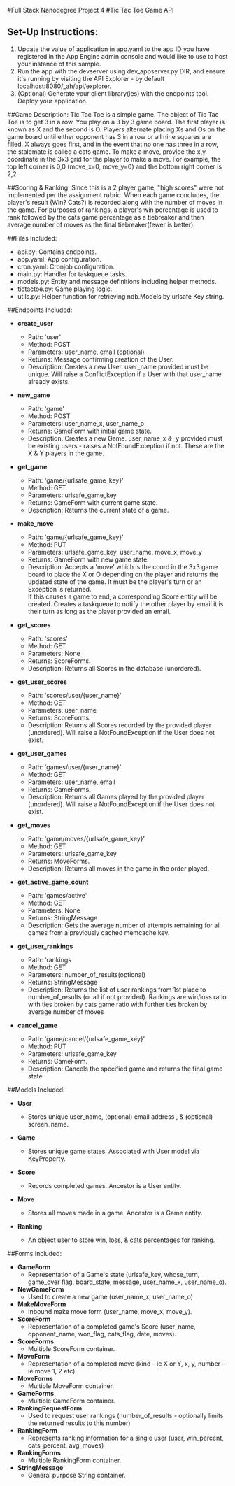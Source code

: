#Full Stack Nanodegree Project 4
#Tic Tac Toe Game API

## Set-Up Instructions:
1.  Update the value of application in app.yaml to the app ID you have registered
 in the App Engine admin console and would like to use to host your instance of this sample.
1.  Run the app with the devserver using dev_appserver.py DIR, and ensure it's
 running by visiting the API Explorer - by default localhost:8080/_ah/api/explorer.
1.  (Optional) Generate your client library(ies) with the endpoints tool.
 Deploy your application.


##Game Description:
Tic Tac Toe is a simple game. The object of Tic Tac Toe is to get 3 in a
row. You play on a 3 by 3 game board. The first player is known as X
and the second is O. Players alternate placing Xs and Os on the game board
until either opponent has 3 in a row or all nine squares are filled. X
always goes first, and in the event that no one has three in a row, the
stalemate is called a cats game.  To make a move, provide the x,y coordinate
in the 3x3 grid for the player to make a move.  For example, the top left
corner is 0,0 (move_x=0, move_y=0) and the bottom right corner is 2,2.

##Scoring & Ranking:
Since this is a 2 player game, "high scores" were not implemented per the
assignment rubric.  When each game concludes, the player's result (Win? Cats?)
is recorded along with the number of moves in the game.  For purposes of
rankings, a player's win percentage is used to rank followed by the cats
game percentage as a tiebreaker and then average number of moves as the final
tiebreaker(fewer is better).

##Files Included:
 - api.py: Contains endpoints.
 - app.yaml: App configuration.
 - cron.yaml: Cronjob configuration.
 - main.py: Handler for taskqueue tasks.
 - models.py: Entity and message definitions including helper methods.
 - tictactoe.py: Game playing logic.
 - utils.py: Helper function for retrieving ndb.Models by urlsafe Key string.

##Endpoints Included:
 - **create_user**
    - Path: 'user'
    - Method: POST
    - Parameters: user_name, email (optional)
    - Returns: Message confirming creation of the User.
    - Description: Creates a new User. user_name provided must be unique. Will
    raise a ConflictException if a User with that user_name already exists.

 - **new_game**
    - Path: 'game'
    - Method: POST
    - Parameters: user_name_x, user_name_o
    - Returns: GameForm with initial game state.
    - Description: Creates a new Game. user_name_x & _y provided must be
    existing users - raises a NotFoundException if not. These are the X &
    Y players in the game.

 - **get_game**
    - Path: 'game/{urlsafe_game_key}'
    - Method: GET
    - Parameters: urlsafe_game_key
    - Returns: GameForm with current game state.
    - Description: Returns the current state of a game.

 - **make_move**
    - Path: 'game/{urlsafe_game_key}'
    - Method: PUT
    - Parameters: urlsafe_game_key, user_name, move_x, move_y
    - Returns: GameForm with new game state.
    - Description: Accepts a 'move' which is the coord in the 3x3 game board to
    place the X or O depending on the player and returns the updated state of
    the game.  It must be the player's turn or an Exception is returned.  
    If this causes a game to end, a corresponding Score entity will be created.
    Creates a taskqueue to notify the other player by email it is their turn
    as long as the player provided an email.

 - **get_scores**
    - Path: 'scores'
    - Method: GET
    - Parameters: None
    - Returns: ScoreForms.
    - Description: Returns all Scores in the database (unordered).

 - **get_user_scores**
    - Path: 'scores/user/{user_name}'
    - Method: GET
    - Parameters: user_name
    - Returns: ScoreForms.
    - Description: Returns all Scores recorded by the provided player (unordered).
    Will raise a NotFoundException if the User does not exist.

- **get_user_games**
   - Path: 'games/user/{user_name}'
   - Method: GET
   - Parameters: user_name, email
   - Returns: GameForms.
   - Description: Returns all Games played by the provided player (unordered).
   Will raise a NotFoundException if the User does not exist.

- **get_moves**
   - Path: 'game/moves/{urlsafe_game_key}'
   - Method: GET
   - Parameters: urlsafe_game_key
   - Returns: MoveForms.
   - Description: Returns all moves in the game in the order played.

 - **get_active_game_count**
    - Path: 'games/active'
    - Method: GET
    - Parameters: None
    - Returns: StringMessage
    - Description: Gets the average number of attempts remaining for all games
    from a previously cached memcache key.

- **get_user_rankings**
   - Path: 'rankings
   - Method: GET
   - Parameters: number_of_results(optional)
   - Returns: StringMessage
   - Description: Returns the list of user rankings from 1st place to
   number_of_results (or all if not provided).  Rankings are win/loss ratio
   with ties broken by cats game ratio with further ties broken by average
   number of moves

- **cancel_game**
  - Path: 'game/cancel/{urlsafe_game_key}'
  - Method: PUT
  - Parameters: urlsafe_game_key
  - Returns: GameForm.
  - Description: Cancels the specified game and returns the final game state.

##Models Included:
 - **User**
    - Stores unique user_name, (optional) email address , & (optional)
    screen_name.

 - **Game**
    - Stores unique game states. Associated with User model via KeyProperty.

 - **Score**
    - Records completed games. Ancestor is a User entity.

- **Move**
    - Stores all moves made in a game.  Ancestor is a Game entity.

- **Ranking**
    - An object user to store win, loss, & cats percentages for ranking.

##Forms Included:
 - **GameForm**
    - Representation of a Game's state (urlsafe_key, whose_turn,
    game_over flag, board_state, message, user_name_x, user_name_o).
 - **NewGameForm**
    - Used to create a new game (user_name_x, user_name_o)
 - **MakeMoveForm**
    - Inbound make move form (user_name, move_x, move_y).
 - **ScoreForm**
    - Representation of a completed game's Score (user_name,
    opponent_name, won_flag, cats_flag, date, moves).
 - **ScoreForms**
    - Multiple ScoreForm container.
 - **MoveForm**
    - Representation of a completed move (kind - ie X or Y,
    x, y, number - ie move 1, 2 etc).
 - **MoveForms**
    - Multiple MoveForm container.
 - **GameForms**
    - Multiple GameForm container.
 - **RankingRequestForm**
    - Used to request user rankings (number_of_results - optionally limits
    the returned results to this number)
 - **RankingForm**
    - Represents ranking information for a single user (user, win_percent,
    cats_percent, avg_moves)
 - **RankingForms**
    - Multiple RankingForm container.
 - **StringMessage**
    - General purpose String container.
